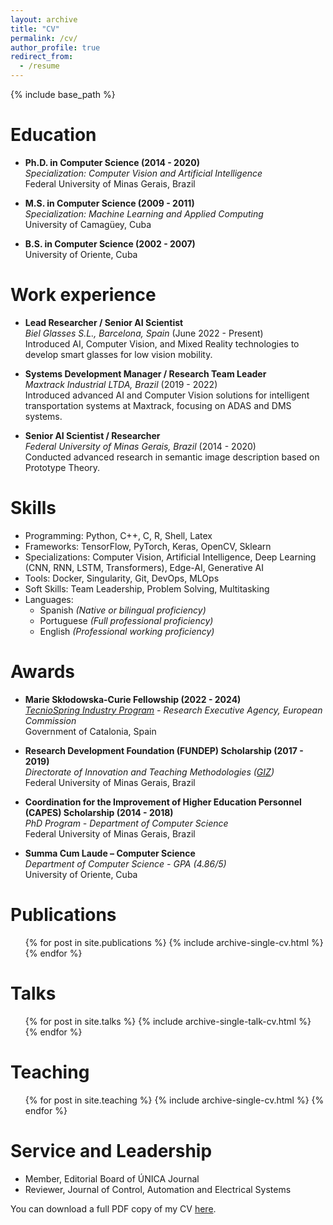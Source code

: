 ```yaml
---
layout: archive
title: "CV"
permalink: /cv/
author_profile: true
redirect_from:
  - /resume
---
```


{% include base_path %}



<!-- Education
======
* B.S. in GitHub, GitHub University, 2012
* M.S. in Jekyll, GitHub University, 2014
* Ph.D in Version Control Theory, GitHub University, 2018 (expected) -->

Education
======

* **Ph.D. in Computer Science (2014 - 2020)**  
  *Specialization: Computer Vision and Artificial Intelligence*  
  Federal University of Minas Gerais, Brazil   
  

* **M.S. in Computer Science (2009 - 2011)**   
  *Specialization: Machine Learning and Applied Computing*  
  University of Camagüey, Cuba   
  

* **B.S. in Computer Science (2002 - 2007)**  
  University of Oriente, Cuba 

Work experience
======

* **Lead Researcher / Senior AI Scientist**  
  *Biel Glasses S.L., Barcelona, Spain* (June 2022 - Present)  
  Introduced AI, Computer Vision, and Mixed Reality technologies to develop smart glasses for low vision mobility.

* **Systems Development Manager / Research Team Leader**  
  *Maxtrack Industrial LTDA, Brazil* (2019 - 2022)  
  Introduced advanced AI and Computer Vision solutions for intelligent transportation systems at Maxtrack, focusing on ADAS and DMS systems.

* **Senior AI Scientist / Researcher**  
  *Federal University of Minas Gerais, Brazil* (2014 - 2020)  
  Conducted advanced research in semantic image description based on Prototype Theory.
  
<!-- Skills
======
* Skill 1
* Skill 2
  * Sub-skill 2.1
  * Sub-skill 2.2
  * Sub-skill 2.3
* Skill 3 -->

Skills
======
* Programming: Python, C++, C, R, Shell, Latex  
* Frameworks: TensorFlow, PyTorch, Keras, OpenCV, Sklearn 
* Specializations: Computer Vision, Artificial Intelligence, Deep Learning (CNN, RNN, LSTM, Transformers), Edge-AI, Generative AI 
* Tools: Docker, Singularity,  Git, DevOps, MLOps  
* Soft Skills: Team Leadership, Problem Solving, Multitasking
* Languages:
  * Spanish *(Native or bilingual proficiency)*
  * Portuguese *(Full professional proficiency)*
  * English *(Professional working proficiency)*

Awards
======
* **Marie Skłodowska-Curie Fellowship (2022 - 2024)** <br />
  *[TecnioSpring Industry Program](https://www.accio.gencat.cat/en/accio/agencia/projectes-europeus-aliances-i-feder/tecniospring-plus/index.html) - Research Executive Agency, European Commission* <br />
  Government of Catalonia, Spain 

* **Research Development Foundation (FUNDEP) Scholarship (2017 - 2019)**  
  *Directorate of Innovation and Teaching Methodologies ([GIZ](https://www.ufmg.br/giz/))* <br />
  Federal University of Minas Gerais, Brazil  

* **Coordination for the Improvement of Higher Education Personnel (CAPES) Scholarship (2014 - 2018)**  <br />
  *PhD Program - Department of Computer Science*  <br />
  Federal University of Minas Gerais, Brazil

* **Summa Cum Laude – Computer Science** <br />
  *Department of Computer Science - GPA (4.86/5)* <br />
  University of Oriente, Cuba

Publications
======
  <ul>{% for post in site.publications %}
    {% include archive-single-cv.html %}
  {% endfor %}</ul>
  
Talks
======
  <ul>{% for post in site.talks %}
    {% include archive-single-talk-cv.html %}
  {% endfor %}</ul>
  
Teaching
======
  <ul>{% for post in site.teaching %}
    {% include archive-single-cv.html %}
  {% endfor %}</ul>

Service and Leadership
======
* Member, Editorial Board of ÚNICA Journal  
* Reviewer, Journal of Control, Automation and Electrical Systems  

You can download a full PDF copy of my CV [here](/files/pdf/cv_OmarVidalPino.pdf).
